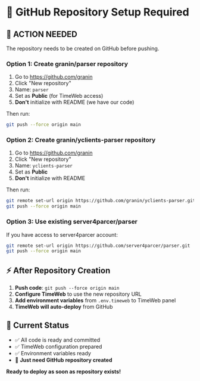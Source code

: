 # 🔧 GitHub Repository Setup Required

## 🚨 ACTION NEEDED

The repository needs to be created on GitHub before pushing.

### **Option 1: Create granin/parser repository**
1. Go to https://github.com/granin
2. Click "New repository" 
3. Name: `parser`
4. Set as **Public** (for TimeWeb access)
5. **Don't** initialize with README (we have our code)

Then run:
```bash
git push --force origin main
```

### **Option 2: Create granin/yclients-parser repository**
1. Go to https://github.com/granin  
2. Click "New repository"
3. Name: `yclients-parser`
4. Set as **Public**
5. **Don't** initialize with README

Then run:
```bash
git remote set-url origin https://github.com/granin/yclients-parser.git
git push --force origin main
```

### **Option 3: Use existing server4parcer/parser**
If you have access to server4parcer account:
```bash
git remote set-url origin https://github.com/server4parcer/parser.git
git push --force origin main
```

## ⚡ **After Repository Creation**

1. **Push code**: `git push --force origin main`
2. **Configure TimeWeb** to use the new repository URL
3. **Add environment variables** from `.env.timeweb` to TimeWeb panel
4. **TimeWeb will auto-deploy** from GitHub

## 🎯 **Current Status**
- ✅ All code is ready and committed
- ✅ TimeWeb configuration prepared  
- ✅ Environment variables ready
- 🔄 **Just need GitHub repository created**

**Ready to deploy as soon as repository exists!**